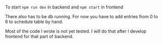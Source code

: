 To start `npm run dev` in backend and `npm start` in frontend

There also has to be db running.
For now you have to add entries from 0 to 6 to schedule table by hand.

Most of the code I wrote is not yet tested. I will do that after I develop frontend for that part of backend.